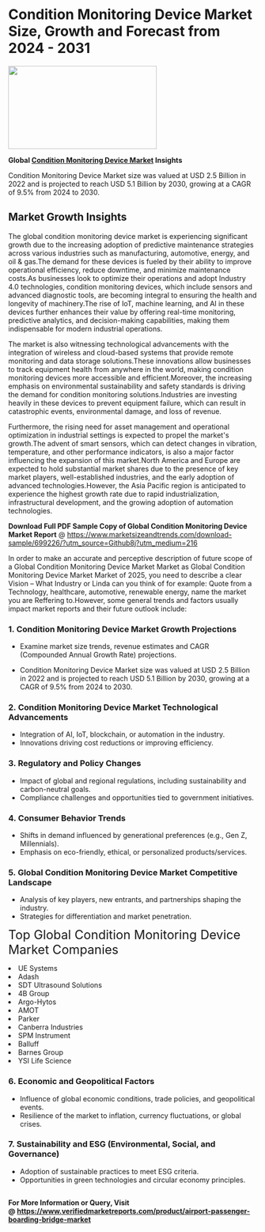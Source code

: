 <H1>Condition Monitoring Device Market Size, Growth and Forecast from 2024 - 2031</H1><img class="aligncenter size-medium wp-image-584254" src="https://thirdeyenews.in/wp-content/uploads/2024/09/Global-Market-Research-300x168.jpeg" alt="" width="300" height="168" /><p><strong>Global&nbsp;<a href="https://www.marketsizeandtrends.com/download-sample/699226/?utm_source=Github8j?utm_medium=216">Condition Monitoring Device Market</a> Insights</strong></p><p>Condition Monitoring Device Market size was valued at USD 2.5 Billion in 2022 and is projected to reach USD 5.1 Billion by 2030, growing at a CAGR of 9.5% from 2024 to 2030.</p><p><h2>Market Growth Insights</h2> <p>The global condition monitoring device market is experiencing significant growth due to the increasing adoption of predictive maintenance strategies across various industries such as manufacturing, automotive, energy, and oil & gas.The demand for these devices is fueled by their ability to improve operational efficiency, reduce downtime, and minimize maintenance costs.As businesses look to optimize their operations and adopt Industry 4.0 technologies, condition monitoring devices, which include sensors and advanced diagnostic tools, are becoming integral to ensuring the health and longevity of machinery.The rise of IoT, machine learning, and AI in these devices further enhances their value by offering real-time monitoring, predictive analytics, and decision-making capabilities, making them indispensable for modern industrial operations.</p> <p>The market is also witnessing technological advancements with the integration of wireless and cloud-based systems that provide remote monitoring and data storage solutions.These innovations allow businesses to track equipment health from anywhere in the world, making condition monitoring devices more accessible and efficient.Moreover, the increasing emphasis on environmental sustainability and safety standards is driving the demand for condition monitoring solutions.Industries are investing heavily in these devices to prevent equipment failure, which can result in catastrophic events, environmental damage, and loss of revenue.</p> <p>Furthermore, the rising need for asset management and operational optimization in industrial settings is expected to propel the market's growth.The advent of smart sensors, which can detect changes in vibration, temperature, and other performance indicators, is also a major factor influencing the expansion of this market.North America and Europe are expected to hold substantial market shares due to the presence of key market players, well-established industries, and the early adoption of advanced technologies.However, the Asia Pacific region is anticipated to experience the highest growth rate due to rapid industrialization, infrastructural development, and the growing adoption of automation technologies.</p> <p><span class=""><strong>Download Full PDF Sample Copy of Global Condition Monitoring Device Market Report</strong> @ <a href="https://www.marketsizeandtrends.com/download-sample/699226/?utm_source=Github8j?utm_medium=216" target="_blank">https://www.marketsizeandtrends.com/download-sample/699226/?utm_source=Github8j?utm_medium=216</a></span></p><p>In order to make an accurate and perceptive description of future scope of a Global&nbsp;Condition Monitoring Device Market Market as Global&nbsp;Condition Monitoring Device Market Market of 2025, you need to describe a clear Vision &ndash; What Industry or Linda can you think of for example: Quote from a Technology, healthcare, automotive, renewable energy, name the market you are Reffering to.However, some general trends and factors usually impact market reports and their future outlook include:</p><h3>1.&nbsp;<strong>Condition Monitoring Device Market Growth Projections</strong></h3><ul><li>Examine market size trends, revenue estimates and CAGR (Compounded Annual Growth Rate) projections.</li><li><p>Condition Monitoring Device Market size was valued at USD 2.5 Billion in 2022 and is projected to reach USD 5.1 Billion by 2030, growing at a CAGR of 9.5% from 2024 to 2030.</p></li></ul><h3>2.&nbsp;<strong>Condition Monitoring Device Market Technological Advancements</strong></h3><ul><li>Integration of AI, IoT, blockchain, or automation in the industry.</li><li>Innovations driving cost reductions or improving efficiency.</li></ul><h3>3.&nbsp;<strong>Regulatory and Policy Changes</strong></h3><ul><li>Impact of global and regional regulations, including sustainability and carbon-neutral goals.</li><li>Compliance challenges and opportunities tied to government initiatives.</li></ul><h3>4.&nbsp;<strong>Consumer Behavior Trends</strong></h3><ul><li>Shifts in demand influenced by generational preferences (e.g., Gen Z, Millennials).</li><li>Emphasis on eco-friendly, ethical, or personalized products/services.</li></ul><h3>5.&nbsp;<strong>Global Condition Monitoring Device Market Competitive Landscape</strong></h3><ul><li>Analysis of key players, new entrants, and partnerships shaping the industry.</li><li>Strategies for differentiation and market penetration.</li></ul><p data-pm-slice="1 1 []"><span style="color: inherit; font-family: inherit; font-size: 25px;">Top Global Condition Monitoring Device Market Companies</span></p><div class="" data-test-id=""><p><li>UE Systems</li><li> Adash</li><li> SDT Ultrasound Solutions</li><li> 4B Group</li><li> Argo-Hytos</li><li> AMOT</li><li> Parker</li><li> Canberra Industries</li><li> SPM Instrument</li><li> Balluff</li><li> Barnes Group</li><li> YSI Life Science</li></p></div><h3>6.&nbsp;<strong>Economic and Geopolitical Factors</strong></h3><ul><li>Influence of global economic conditions, trade policies, and geopolitical events.</li><li>Resilience of the market to inflation, currency fluctuations, or global crises.</li></ul><h3>7.&nbsp;<strong>Sustainability and ESG (Environmental, Social, and Governance)</strong></h3><ul><li>Adoption of sustainable practices to meet ESG criteria.</li><li>Opportunities in green technologies and circular economy principles.</li></ul><h2><strong style="font-size: 14px;">For More Information or Query, Visit @&nbsp;</strong><a style="background-color: #ffffff; font-size: 14px;" href="https://www.marketsizeandtrends.com/report/condition-monitoring-device-market/" target="_blank">https://www.verifiedmarketreports.com/product/airport-passenger-boarding-bridge-market</a></h2>